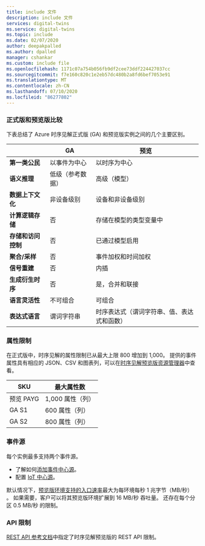 ```yaml
---
title: include 文件
description: include 文件
services: digital-twins
ms.service: digital-twins
ms.topic: include
ms.date: 02/07/2020
author: deepakpalled
ms.author: dpalled
manager: cshankar
ms.custom: include file
ms.openlocfilehash: 1171c07a754b056fb9df2cee73ddf224427037cc
ms.sourcegitcommit: f7e160c820c1e2eb57dc480b2a8fd6bef7053e91
ms.translationtype: MT
ms.contentlocale: zh-CN
ms.lasthandoff: 07/10/2020
ms.locfileid: "86277802"
---
```

### <a name="general-availability-and-preview-comparison"></a>正式版和预览版比较

下表总结了 Azure 时序见解正式版 (GA) 和预览版实例之间的几个主要区别。

| | GA | 预览 |
| --- | --- | ---|
| **第一类公民** | 以事件为中心 | 以时序为中心 |
| **语义推理** | 低级（参考数据） | 高级（模型） |
| **数据上下文化** | 非设备级别 | 设备和非设备级别 |
| **计算逻辑存储** | 否 | 存储在模型的类型变量中 |
| **存储和访问控制** | 否 | 已通过模型启用 |
| **聚合/采样** | 否 | 事件加权和时间加权 |
| **信号重建** | 否 | 内插 |
| **生成衍生时序** | 否 | 是，合并和联接 |
| **语言灵活性** | 不可组合 | 可组合 |
| **表达式语言** | 谓词字符串 | 时序表达式（谓词字符串、值、表达式和函数） |

### <a name="property-limits"></a>属性限制

在正式版中，时序见解的属性限制已从最大上限 800 增加到 1,000。 提供的事件属性具有相应的 JSON、CSV 和图表列，可以在[时序见解预览版资源管理器](https://docs.microsoft.com/azure/time-series-insights/time-series-insights-update-quickstart)中查看。

| SKU | 最大属性数 |
| --- | --- |
| 预览 PAYG | 1,000 属性（列） |
| GA S1 | 600 属性（列） |
| GA S2 | 800 属性（列） |

### <a name="event-sources"></a>事件源

每个实例最多支持两个事件源。 

* 了解如何[添加事件中心源](https://docs.microsoft.com/azure/time-series-insights/time-series-insights-how-to-add-an-event-source-eventhub)。
* 配置 [IoT 中心源](https://docs.microsoft.com/azure/time-series-insights/time-series-insights-how-to-add-an-event-source-iothub)。

默认情况下，[预览版环境支持的入口速率](https://docs.microsoft.com/azure/time-series-insights/time-series-insights-update-storage-ingress#ingress-scale-and-preview-limitations)最大为每环境每秒 1 兆字节（MB/秒）  。 如果需要，客户可以将其预览版环境扩展到 16 MB/秒  吞吐量。 还存在每个分区 0.5 MB/秒  的限制。 

### <a name="api-limits"></a>API 限制

[REST API 参考文档](https://docs.microsoft.com/rest/api/time-series-insights/preview-query#limits)中指定了时序见解预览版的 REST API 限制。
